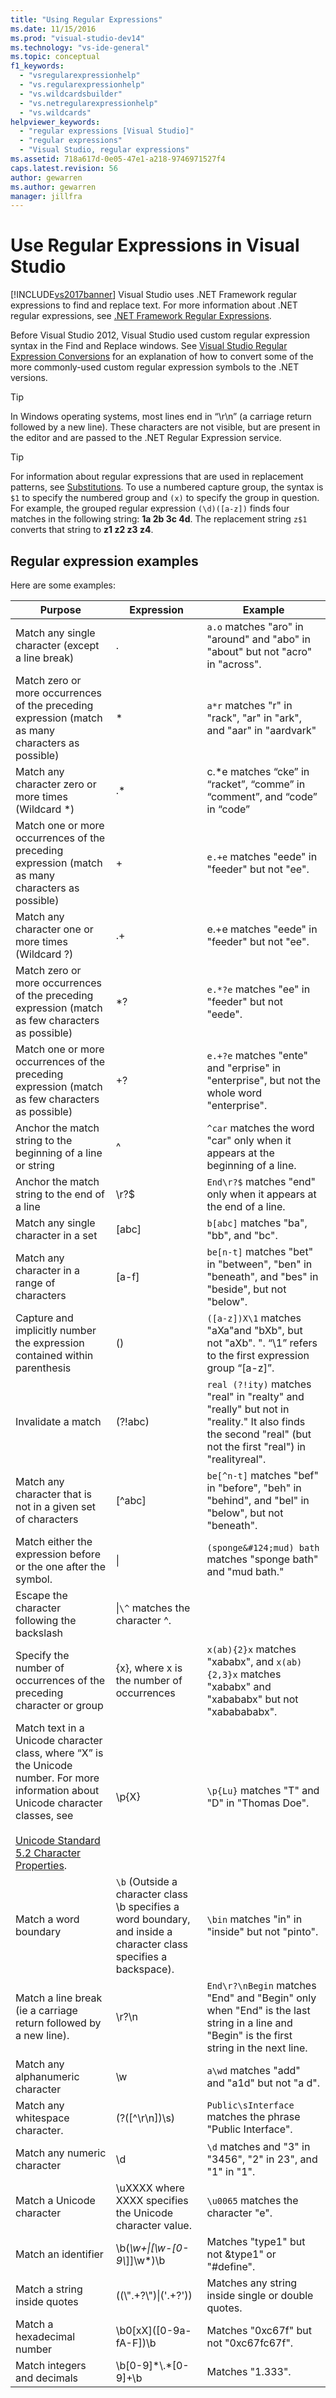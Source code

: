 ```yaml
---
title: "Using Regular Expressions"
ms.date: 11/15/2016
ms.prod: "visual-studio-dev14"
ms.technology: "vs-ide-general"
ms.topic: conceptual
f1_keywords:
  - "vsregularexpressionhelp"
  - "vs.regularexpressionhelp"
  - "vs.wildcardsbuilder"
  - "vs.netregularexpressionhelp"
  - "vs.wildcards"
helpviewer_keywords:
  - "regular expressions [Visual Studio]"
  - "regular expressions"
  - "Visual Studio, regular expressions"
ms.assetid: 718a617d-0e05-47e1-a218-9746971527f4
caps.latest.revision: 56
author: gewarren
ms.author: gewarren
manager: jillfra
---
```

# Use Regular Expressions in Visual Studio
[!INCLUDE[vs2017banner](../includes/vs2017banner.md)]
Visual Studio uses .NET Framework regular expressions to find and replace text. For more information about .NET regular expressions, see [.NET Framework Regular Expressions](http://msdn.microsoft.com/library/521b3f6d-f869-42e1-93e5-158c54a6895d).

Before Visual Studio 2012, Visual Studio used custom regular expression syntax in the Find and Replace windows. See [Visual Studio Regular Expression Conversions](https://msdn.microsoft.com/library/2k3te2cs\(v=vs.110\).aspx) for an explanation of how to convert some of the more commonly-used custom regular expression symbols to the .NET versions.

> [!TIP]
> In Windows operating systems, most lines end in “\r\n” (a carriage return followed by a new line). These characters are not visible, but are present in the editor and are passed to the .NET Regular Expression service.

> [!TIP]
> For information about regular expressions that are used in replacement patterns, see [Substitutions](http://msdn.microsoft.com/library/d1f52431-1c7d-4dc6-8792-6b988256892e). To use a numbered capture group, the syntax is `$1` to specify the numbered group and `(x)` to specify the group in question. For example, the grouped regular expression `(\d)([a-z])` finds four matches in the following string: **1a 2b 3c 4d**. The replacement string `z$1` converts that string to **z1 z2 z3 z4**.

## Regular expression examples

Here are some examples:


|                                                                                                                       Purpose                                                                                                                       |                                                     Expression                                                     |                                                                          Example                                                                          |
|-----------------------------------------------------------------------------------------------------------------------------------------------------------------------------------------------------------------------------------------------------|--------------------------------------------------------------------------------------------------------------------|-----------------------------------------------------------------------------------------------------------------------------------------------------------|
|                                                                                                  Match any single character (except a line break)                                                                                                   |                                                         .                                                          |                                     `a.o` matches "aro" in "around" and "abo" in "about" but not "acro" in "across".                                      |
|                                                                          Match zero or more occurrences of the preceding expression (match as many characters as possible)                                                                          |                                                         \*                                                         |                                            `a*r` matches "r" in "rack", "ar" in "ark", and "aar" in "aardvark"                                            |
|                                                                                                Match any character zero or more times (Wildcard \*)                                                                                                 |                                                        .\*                                                         |                                        c.\*e matches “cke” in “racket”, “comme” in “comment”, and “code” in “code”                                        |
|                                                                          Match one or more occurrences of the preceding expression (match as many characters as possible)                                                                           |                                                         +                                                          |                                                      `e.+e` matches "eede" in "feeder" but not "ee".                                                      |
|                                                                                                 Match any character one or more times (Wildcard ?)                                                                                                  |                                                         .+                                                         |                                                       e.+e matches "eede" in "feeder" but not "ee".                                                       |
|                                                                          Match zero or more occurrences of the preceding expression (match as few characters as possible)                                                                           |                                                        \*?                                                         |                                                     `e.*?e` matches "ee" in "feeder" but not "eede".                                                      |
|                                                                           Match one or more occurrences of the preceding expression (match as few characters as possible)                                                                           |                                                         +?                                                         |                                `e.+?e` matches "ente" and "erprise" in "enterprise", but not the whole word "enterprise".                                 |
|                                                                                            Anchor the match string to the beginning of a line or string                                                                                             |                                                         ^                                                          |                                      `^car` matches the word "car" only when it appears at the beginning of a line.                                       |
|                                                                                                    Anchor the match string to the end of a line                                                                                                     |                                                        \r?$                                                        |                                            `End\r?$` matches "end" only when it appears at the end of a line.                                             |
|                                                                                                         Match any single character in a set                                                                                                         |                                                       [abc]                                                        |                                                          `b[abc]` matches "ba", "bb", and "bc".                                                           |
|                                                                                                    Match any character in a range of characters                                                                                                     |                                                       [a-f]                                                        |                             `be[n-t]` matches "bet" in "between", "ben" in "beneath", and "bes" in "beside", but not "below".                             |
|                                                                                      Capture and implicitly number the expression contained within parenthesis                                                                                      |                                                         ()                                                         |                         `([a-z])X\1` matches "aXa"and "bXb", but not "aXb". ". “\1” refers to the first expression group “[a-z]”.                         |
|                                                                                                                 Invalidate a match                                                                                                                  |                                                      (?!abc)                                                       | `real (?!ity)` matches "real" in "realty" and "really" but not in "reality." It also finds the second "real" (but not the first "real") in "realityreal". |
|                                                                                            Match any character that is not in a given set of characters                                                                                             |                                                       [^abc]                                                       |                             `be[^n-t]` matches "bef" in "before", "beh" in "behind", and "bel" in "below", but not "beneath".                             |
|                                                                                           Match either the expression before or the one after the symbol.                                                                                           |                                                       &#124;                                                       |                                              `(sponge&#124;mud) bath` matches "sponge bath" and "mud bath."                                               |
|                                                                                                    Escape the character following the backslash                                                                                                     |                                          \|`\^` matches the character ^.                                           |                                                                                                                                                           |
|                                                                                        Specify the number of occurrences of the preceding character or group                                                                                        |                                     {x}, where x is the number of occurrences                                      |                           `x(ab){2}x` matches "xababx", and `x(ab){2,3}x` matches "xababx" and "xabababx" but not "xababababx".                           |
| Match text in a Unicode character class, where “X” is the Unicode number. For more information about Unicode character classes, see<br /><br /> [Unicode Standard 5.2 Character Properties](http://www.unicode.org/versions/Unicode5.2.0/ch04.pdf). |                                                       \p{X}                                                        |                                                       `\p{Lu}` matches "T" and "D" in "Thomas Doe".                                                       |
|                                                                                                                Match a word boundary                                                                                                                | `\b` (Outside a character class \b specifies a word boundary, and inside a character class specifies a backspace). |                                                     `\bin` matches "in" in "inside" but not "pinto".                                                      |
|                                                                                          Match a line break (ie a carriage return followed by a new line).                                                                                          |                                                       \r?\n                                                        |         `End\r?\nBegin` matches "End" and "Begin" only when "End" is the last string in a line and "Begin" is the first string in the next line.          |
|                                                                                                          Match any alphanumeric character                                                                                                           |                                                         \w                                                         |                                                       `a\wd` matches "add" and "a1d" but not "a d".                                                       |
|                                                                                                           Match any whitespace character.                                                                                                           |                                                   (?([^\r\n])\s)                                                   |                                                `Public\sInterface` matches the phrase "Public Interface".                                                 |
|                                                                                                             Match any numeric character                                                                                                             |                                                         \d                                                         |                                                `\d` matches and "3" in "3456", "2" in 23", and "1" in "1".                                                |
|                                                                                                              Match a Unicode character                                                                                                              |                              \uXXXX where XXXX specifies the Unicode character value.                              |                                                            `\u0065` matches the character "e".                                                            |
|                                                                                                                 Match an identifier                                                                                                                 |                                         \b(*\w+&#124;[\w-[0-9\\*]]\w\*)\b                                          |                                                       Matches "type1" but not &type1" or "#define".                                                       |
|                                                                                                            Match a string inside quotes                                                                                                             |                                             ((\\".+?\\")&#124;('.+?'))                                             |                                                    Matches any string inside single or double quotes.                                                     |
|                                                                                                             Match a hexadecimal number                                                                                                              |                                              \b0[xX]([0-9a-fA-F]\)\b                                               |                                                          Matches "0xc67f" but not "0xc67fc67f".                                                           |
|                                                                                                             Match integers and decimals                                                                                                             |                                               \b[0-9]\*\\.\*[0-9]+\b                                               |                                                                     Matches "1.333".                                                                      |
